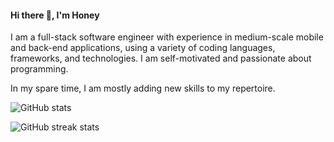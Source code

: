 #### Hi there 👋, I'm Honey
I am a full-stack software engineer with experience in medium-scale mobile and back-end applications, using a variety of coding languages, frameworks, and technologies. I am self-motivated and passionate about programming.

In my spare time, I am mostly adding new skills to my repertoire.

![GitHub stats](https://github-readme-stats.vercel.app/api?username=honey-cometchat&show_icons=true&count_private=true)

![GitHub streak stats](https://github-readme-streak-stats.herokuapp.com/?user=honey-cometchat)

<!--
Here are some ideas to get you started:

- 🔭 I’m currently working on ...
- 🌱 I’m currently learning ...
- 👯 I’m looking to collaborate on ...
- 🤔 I’m looking for help with ...
- 💬 Ask me about ...
- 📫 How to reach me: ...
- 😄 Pronouns: ...
- ⚡ Fun fact: ...
-->
